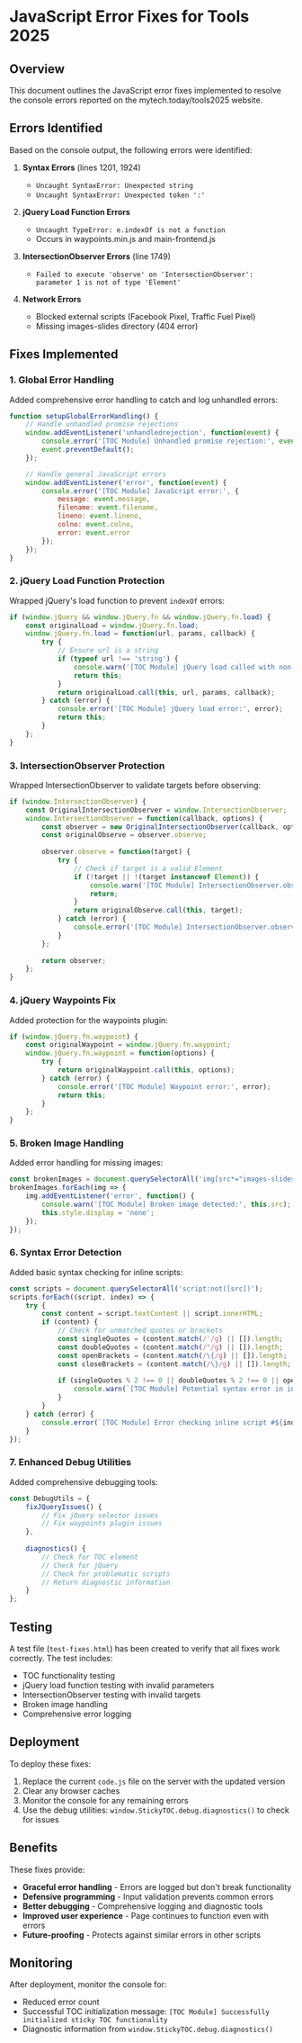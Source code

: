# JavaScript Error Fixes for Tools 2025

## Overview
This document outlines the JavaScript error fixes implemented to resolve the console errors reported on the mytech.today/tools2025 website.

## Errors Identified
Based on the console output, the following errors were identified:

1. **Syntax Errors** (lines 1201, 1924)
   - `Uncaught SyntaxError: Unexpected string`
   - `Uncaught SyntaxError: Unexpected token ':'`

2. **jQuery Load Function Errors**
   - `Uncaught TypeError: e.indexOf is not a function`
   - Occurs in waypoints.min.js and main-frontend.js

3. **IntersectionObserver Errors** (line 1749)
   - `Failed to execute 'observe' on 'IntersectionObserver': parameter 1 is not of type 'Element'`

4. **Network Errors**
   - Blocked external scripts (Facebook Pixel, Traffic Fuel Pixel)
   - Missing images-slides directory (404 error)

## Fixes Implemented

### 1. Global Error Handling
Added comprehensive error handling to catch and log unhandled errors:

```javascript
function setupGlobalErrorHandling() {
    // Handle unhandled promise rejections
    window.addEventListener('unhandledrejection', function(event) {
        console.error('[TOC Module] Unhandled promise rejection:', event.reason);
        event.preventDefault();
    });

    // Handle general JavaScript errors
    window.addEventListener('error', function(event) {
        console.error('[TOC Module] JavaScript error:', {
            message: event.message,
            filename: event.filename,
            lineno: event.lineno,
            colno: event.colno,
            error: event.error
        });
    });
}
```

### 2. jQuery Load Function Protection
Wrapped jQuery's load function to prevent `indexOf` errors:

```javascript
if (window.jQuery && window.jQuery.fn && window.jQuery.fn.load) {
    const originalLoad = window.jQuery.fn.load;
    window.jQuery.fn.load = function(url, params, callback) {
        try {
            // Ensure url is a string
            if (typeof url !== 'string') {
                console.warn('[TOC Module] jQuery load called with non-string URL:', url);
                return this;
            }
            return originalLoad.call(this, url, params, callback);
        } catch (error) {
            console.error('[TOC Module] jQuery load error:', error);
            return this;
        }
    };
}
```

### 3. IntersectionObserver Protection
Wrapped IntersectionObserver to validate targets before observing:

```javascript
if (window.IntersectionObserver) {
    const OriginalIntersectionObserver = window.IntersectionObserver;
    window.IntersectionObserver = function(callback, options) {
        const observer = new OriginalIntersectionObserver(callback, options);
        const originalObserve = observer.observe;
        
        observer.observe = function(target) {
            try {
                // Check if target is a valid Element
                if (!target || !(target instanceof Element)) {
                    console.warn('[TOC Module] IntersectionObserver.observe called with invalid target:', target);
                    return;
                }
                return originalObserve.call(this, target);
            } catch (error) {
                console.error('[TOC Module] IntersectionObserver.observe error:', error);
            }
        };
        
        return observer;
    };
}
```

### 4. jQuery Waypoints Fix
Added protection for the waypoints plugin:

```javascript
if (window.jQuery.fn.waypoint) {
    const originalWaypoint = window.jQuery.fn.waypoint;
    window.jQuery.fn.waypoint = function(options) {
        try {
            return originalWaypoint.call(this, options);
        } catch (error) {
            console.error('[TOC Module] Waypoint error:', error);
            return this;
        }
    };
}
```

### 5. Broken Image Handling
Added error handling for missing images:

```javascript
const brokenImages = document.querySelectorAll('img[src*="images-slides"]');
brokenImages.forEach(img => {
    img.addEventListener('error', function() {
        console.warn('[TOC Module] Broken image detected:', this.src);
        this.style.display = 'none';
    });
});
```

### 6. Syntax Error Detection
Added basic syntax checking for inline scripts:

```javascript
const scripts = document.querySelectorAll('script:not([src])');
scripts.forEach((script, index) => {
    try {
        const content = script.textContent || script.innerHTML;
        if (content) {
            // Check for unmatched quotes or brackets
            const singleQuotes = (content.match(/'/g) || []).length;
            const doubleQuotes = (content.match(/"/g) || []).length;
            const openBrackets = (content.match(/\{/g) || []).length;
            const closeBrackets = (content.match(/\}/g) || []).length;
            
            if (singleQuotes % 2 !== 0 || doubleQuotes % 2 !== 0 || openBrackets !== closeBrackets) {
                console.warn(`[TOC Module] Potential syntax error in inline script #${index + 1}`);
            }
        }
    } catch (error) {
        console.error(`[TOC Module] Error checking inline script #${index + 1}:`, error);
    }
});
```

### 7. Enhanced Debug Utilities
Added comprehensive debugging tools:

```javascript
const DebugUtils = {
    fixJQueryIssues() {
        // Fix jQuery selector issues
        // Fix waypoints plugin issues
    },
    
    diagnostics() {
        // Check for TOC element
        // Check for jQuery
        // Check for problematic scripts
        // Return diagnostic information
    }
};
```

## Testing
A test file (`test-fixes.html`) has been created to verify that all fixes work correctly. The test includes:

- TOC functionality testing
- jQuery load function testing with invalid parameters
- IntersectionObserver testing with invalid targets
- Broken image handling
- Comprehensive error logging

## Deployment
To deploy these fixes:

1. Replace the current `code.js` file on the server with the updated version
2. Clear any browser caches
3. Monitor the console for any remaining errors
4. Use the debug utilities: `window.StickyTOC.debug.diagnostics()` to check for issues

## Benefits
These fixes provide:

- **Graceful error handling** - Errors are logged but don't break functionality
- **Defensive programming** - Input validation prevents common errors
- **Better debugging** - Comprehensive logging and diagnostic tools
- **Improved user experience** - Page continues to function even with errors
- **Future-proofing** - Protects against similar errors in other scripts

## Monitoring
After deployment, monitor the console for:
- Reduced error count
- Successful TOC initialization message: `[TOC Module] Successfully initialized sticky TOC functionality`
- Diagnostic information from `window.StickyTOC.debug.diagnostics()`

